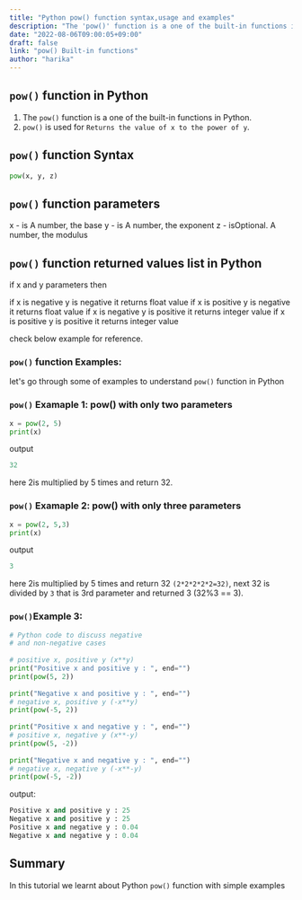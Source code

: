 ```yaml
---
title: "Python pow() function syntax,usage and examples"
description: "The 'pow()' function is a one of the built-in functions in Python"
date: "2022-08-06T09:00:05+09:00"
draft: false
link: "pow() Built-in functions"
author: "harika"
---
```


## `pow()` function in Python

1. The `pow()` function is a one of the built-in functions in Python.
2. `pow()` is used for 	`Returns the value of x to the power of y`.

## `pow()` function Syntax

```Python
pow(x, y, z)
```
## `pow()` function parameters

x - is A number, the base
y - is A number, the exponent
z - isOptional. A number, the modulus

## `pow()` function returned values list in Python
if  x and y parameters  then

if x is negative y is negative it returns float value
if x is positive y is negative it returns float value
if x is negative y is positive it returns integer value
if x is positive y is positive it returns integer value

check below example for reference.

### `pow()` function Examples:

let's go through some of examples to understand `pow()` function in Python

### `pow()` Examaple 1: pow() with only two parameters

```Python
x = pow(2, 5) 
print(x)
```
output
```Python
32
```
here 2is multiplied by 5 times and return 32.

### `pow()` Examaple 2: pow() with only three parameters

```Python
x = pow(2, 5,3) 
print(x)
```
output
```Python
3
```
here 2is multiplied by 5 times and return 32 `(2*2*2*2*2=32)`,
next 32 is divided by `3` that is 3rd parameter and returned 3 (32%3 == 3).

### `pow()`Example 3:

```Python
# Python code to discuss negative
# and non-negative cases
 
# positive x, positive y (x**y)
print("Positive x and positive y : ", end="")
print(pow(5, 2))
 
print("Negative x and positive y : ", end="")
# negative x, positive y (-x**y)
print(pow(-5, 2))
 
print("Positive x and negative y : ", end="")
# positive x, negative y (x**-y)
print(pow(5, -2))
 
print("Negative x and negative y : ", end="")
# negative x, negative y (-x**-y)
print(pow(-5, -2))
```
output:

```Python
Positive x and positive y : 25
Negative x and positive y : 25
Positive x and negative y : 0.04
Negative x and negative y : 0.04
```

## Summary
In this tutorial we learnt about Python `pow()` function with simple examples





